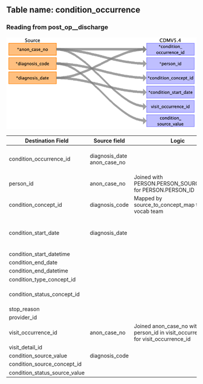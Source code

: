 ## Table name: condition_occurrence

### Reading from post_op__discharge

![](md_files/image11.png)

| Destination Field | Source field | Logic | Comment field |
| --- | --- | --- | --- |
| condition_occurrence_id | diagnosis_date<br>anon_case_no |  | Autogenerated unique ids, order by diagnosis_date then anon_case_no. |
| person_id | anon_case_no | Joined with PERSON.PERSON_SOURCE_VALUE for PERSON.PERSON_ID |  |
| condition_concept_id | diagnosis_code | Mapped by source_to_concept_map table from vocab team |  |
| condition_start_date | diagnosis_date |  | Don't have actual condition_start_date in the data, so the diagnosis_date is used instead<br> |
| condition_start_datetime |  |  |  |
| condition_end_date |  |  |  |
| condition_end_datetime |  |  |  |
| condition_type_concept_id |  |  | 32879 for Registry |
| condition_status_concept_id |  |  | 32896 for Discharge diagnosis |
| stop_reason |  |  |  |
| provider_id |  |  |  |
| visit_occurrence_id | anon_case_no | Joined anon_case_no with person_id in visit_occurrence table for visit_occurrence_id |  |
| visit_detail_id |  |  |  |
| condition_source_value | diagnosis_code |  |  |
| condition_source_concept_id |  |  |  |
| condition_status_source_value |  |  |  |

